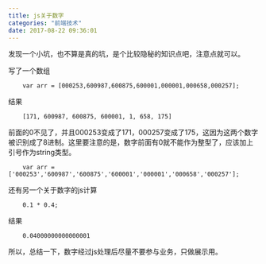 ```yaml
---
title: js关于数字
categories: "前端技术"
date: 2017-08-22 09:36:01
---
```


发现一个小坑，也不算是真的坑，是个比较隐秘的知识点吧，注意点就可以。


<!--more-->
写了一个数组

```
	var arr = [000253,600987,600875,600001,000001,000658,000257];	
```

结果

```
	[171, 600987, 600875, 600001, 1, 658, 175]
```
前面的0不见了，并且000253变成了171，000257变成了175，这因为这两个数字被识别成了8进制。这里要注意的是，数字前面有0就不能作为整型了，应该加上引号作为string类型。

```
	var arr = ['000253','600987','600875','600001','000001','000658','000257'];
```

还有另一个关于数字的js计算

```
	0.1 * 0.4;	
```

结果

```
	0.04000000000000001
```

所以，总结一下，数字经过js处理后尽量不要参与业务，只做展示用。